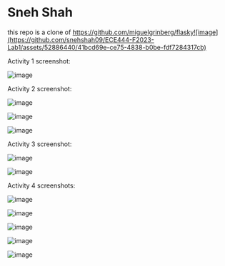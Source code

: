 # Sneh Shah 
this repo is a clone of https://github.com/miguelgrinberg/flasky![image](https://github.com/snehshah09/ECE444-F2023-Lab1/assets/52886440/41bcd69e-ce75-4838-b0be-fdf7284317cb)

Activity 1 screenshot: 

![image](https://github.com/snehshah09/ECE444-F2023-Lab1/assets/52886440/2bee9a21-462d-4b63-a839-63e296f2048a)

Activity 2 screenshot:

![image](https://github.com/snehshah09/ECE444-F2023-Lab1/assets/52886440/33c49809-2151-403d-b66d-15756736dcf7)

![image](https://github.com/snehshah09/ECE444-F2023-Lab1/assets/52886440/246b7729-e14e-4b16-aefb-b8c2ac8b30dd)

![image](https://github.com/snehshah09/ECE444-F2023-Lab1/assets/52886440/880b216b-7795-4c5e-bbe8-b2295e4ffd98)


Activity 3 screenshot:

![image](https://github.com/snehshah09/ECE444-F2023-Lab1/assets/52886440/c092c0ce-decb-46ec-998c-fef9aefa537e)

![image](https://github.com/snehshah09/ECE444-F2023-Lab1/assets/52886440/a3ee07a1-bec1-486e-86bb-691e109e122f)

Activity 4 screenshots:

![image](https://github.com/snehshah09/ECE444-F2023-Lab1/assets/52886440/2a6efd85-4ae8-4c45-8991-3b0cd77cbe18)

![image](https://github.com/snehshah09/ECE444-F2023-Lab1/assets/52886440/e2f4b628-e6a0-4b1b-9c37-7ba5f7a8524e)

![image](https://github.com/snehshah09/ECE444-F2023-Lab1/assets/52886440/77ea3f7a-62ae-434c-9b4b-98babef21a0b)

![image](https://github.com/snehshah09/ECE444-F2023-Lab1/assets/52886440/bfcc5085-e315-4832-bea0-df85ca438278)

![image](https://github.com/snehshah09/ECE444-F2023-Lab1/assets/52886440/09b1c974-d1e7-4d2d-873d-3eb23f44da44)
